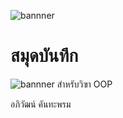 ![bannner](https://upload.wikimedia.org/wikipedia/commons/thumb/2/2f/Google_2015_logo.svg/500px-Google_2015_logo.svg.png)

# สมุดบันทึก
![bannner](https://upload.wikimedia.org/wikipedia/commons/thumb/2/2f/Google_2015_logo.svg/500px-Google_2015_logo.svg.png)
สำหรับวิฃา OOP

อภิวัฒน์ คันทะพรม
